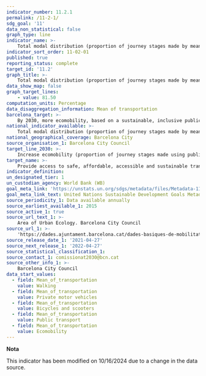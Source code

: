 ```yaml
---
indicator_number: 11.2.1
permalink: /11-2-1/
sdg_goal: '11'
data_non_statistical: false
graph_type: line
indicator_name: >-
    Total modal distribution (proportion of journey stages made by mean of transportation)
indicator_sort_order: 11-02-01
published: true
reporting_status: complete
target_id: '11.2'
graph_title: >-
    Total modal distribution (proportion of journey stages made by mean of transportation)
data_show_map: false
graph_target_lines:
    - value: 81.50
computation_units: Percentage
data_disaggregation_information: Mean of transportation
barcelona_target: >-
    By 2030, more ecomobility, based on a sustainable, inclusive public transport system of the highest quality
national_indicator_available: >-
    Total modal distribution (proportion of journey stages made by mean of transportation)
national_geographical_coverage: Barcelona City
source_organisation_1: Barcelona City Council
target_line_2030: >-
    Increase ecomobility (proportion of journey stages made using public and/or non-motorised transport). Target value 2030: 81.50%
target_name: >-
    Provide access to safe, affordable, accessible and sustainable transport systems for all, improving road safety, notably by expanding public transport, with special attention to the needs of those in vulnerable situations, women, children, persons with disabilities and older persons
indicator_definition:
un_designated_tier: 1
un_custodian_agency: World Bank (WB)
goal_meta_link: 'https://unstats.un.org/sdgs/metadata/files/Metadata-11-02-01.pdf'
goal_meta_link_text: United Nations Sustainable Development Goals Metadata (pdf 894kB)
source_periodicity_1: Data available annually
source_earliest_available_1: 2015
source_active_1: true
source_url_text_1: >-
    Area of Urban Ecology. Barcelona City Council
source_url_1: >-
    'https://dades.ajuntament.barcelona.cat/dades-basiques-de-mobilitat/'
source_release_date_1: '2021-04-27'
source_next_release_1: '2022-04-27'
source_statistical_classification_1: 
source_contact_1: comissionat2030@bcn.cat
source_other_info_1: >-
    Barcelona City Council
data_start_values: 
  - field: Mean_of_transportation
    value: Walking
  - field: Mean_of_transportation 
    value: Private motor vehicles
  - field: Mean_of_transportation 
    value: Bicycles and scooters
  - field: Mean_of_transportation 
    value: Public transport
  - field: Mean_of_transportation 
    value: Ecomobility
---
```

**Nota**

This indicator has been modified on 10/16/2024 due to a change in the data source.
